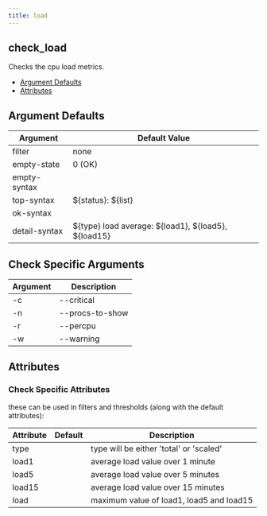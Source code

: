 ```yaml
---
title: load
---
```


## check_load

Checks the cpu load metrics.

- [Argument Defaults](#argument-defaults)
- [Attributes](#attributes)

## Argument Defaults

| Argument        | Default Value        |
| --------------- | -------------------- |
| filter          | none                 |
| empty-state     | 0 (OK)               |
| empty-syntax    |                      |
| top-syntax      | ${status}: ${list}   |
| ok-syntax       |                      |
| detail-syntax   | ${type} load average: ${load1}, ${load5}, ${load15} |

## Check Specific Arguments

| Argument        | Description          |
| --------------- | -------------------- |
| -c|--critical   | Critical threshold: CLOAD1,CLOAD5,CLOAD15 |
| -n|--procs-to-show | Number of processes to show when printing the top consuming processes. |
| -r|--percpu     | Divide the load averages by the number of CPUs |
| -w|--warning    | Warning threshold: WLOAD1,WLOAD5,WLOAD15 |

## Attributes

### Check Specific Attributes

these can be used in filters and thresholds (along with the default attributes):

| Attribute       | Default     | Description          |
| --------------- | ----------- | -------------------- |
| type            |             | type will be either 'total' or 'scaled' |
| load1           |             | average load value over 1 minute |
| load5           |             | average load value over 5 minutes |
| load15          |             | average load value over 15 minutes |
| load            |             | maximum value of load1, load5 and load15 |
